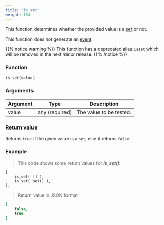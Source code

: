 ```yaml
---
title: "is_set"
weight: 154
---
```


This function determines whether the provided value is a [set](../../data-types/set) or not.

This function does *not* generate an [event](../../overview/events).

{{% notice warning %}}
This function has a deprecated alias `isset` which will be removed in the next *minor* release.
{{% /notice %}}

### Function

`is_set(value)`

### Arguments

Argument | Type | Description
-------- | ---- | -----------
value | any (required) | The value to be tested.

### Return value

Returns `true` if the given value is a `set`, else it returns `false`.

### Example

> This code shows some return values for ***is_set()***:

```thingsdb,json_response
[
    is_set( [] ),
    is_set( set() ),
];
```

> Return value in JSON format

```json
[
    false,
    true
]
```
